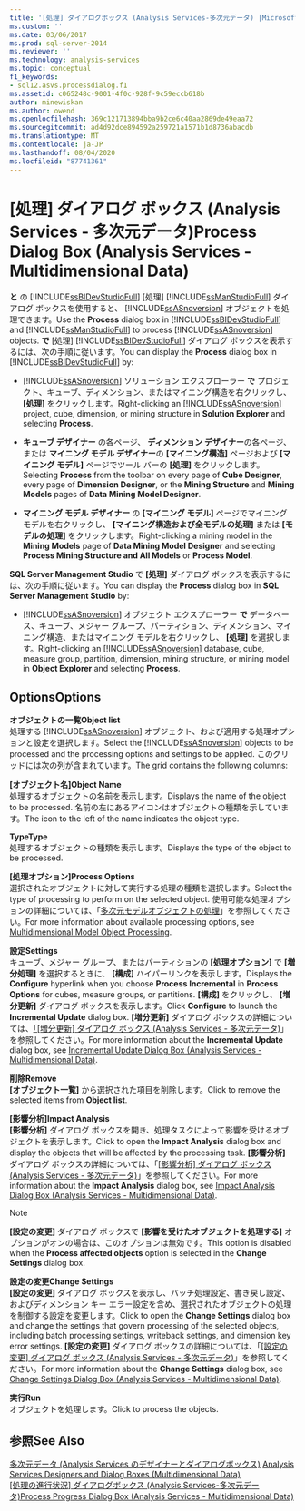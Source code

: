 ```yaml
---
title: '[処理] ダイアログボックス (Analysis Services-多次元データ) |Microsoft Docs'
ms.custom: ''
ms.date: 03/06/2017
ms.prod: sql-server-2014
ms.reviewer: ''
ms.technology: analysis-services
ms.topic: conceptual
f1_keywords:
- sql12.asvs.processdialog.f1
ms.assetid: c065248c-9001-4f0c-928f-9c59eccb618b
author: minewiskan
ms.author: owend
ms.openlocfilehash: 369c121713894bba9b2ce6c40aa2869de49eaa72
ms.sourcegitcommit: ad4d92dce894592a259721a1571b1d8736abacdb
ms.translationtype: MT
ms.contentlocale: ja-JP
ms.lasthandoff: 08/04/2020
ms.locfileid: "87741361"
---
```

# <a name="process-dialog-box-analysis-services---multidimensional-data"></a><span data-ttu-id="908bd-102">[処理] ダイアログ ボックス (Analysis Services - 多次元データ)</span><span class="sxs-lookup"><span data-stu-id="908bd-102">Process Dialog Box (Analysis Services - Multidimensional Data)</span></span>
  <span data-ttu-id="908bd-103">**と** の [!INCLUDE[ssBIDevStudioFull](../includes/ssbidevstudiofull-md.md)] [処理] [!INCLUDE[ssManStudioFull](../includes/ssmanstudiofull-md.md)] ダイアログ ボックスを使用すると、 [!INCLUDE[ssASnoversion](../includes/ssasnoversion-md.md)] オブジェクトを処理できます。</span><span class="sxs-lookup"><span data-stu-id="908bd-103">Use the **Process** dialog box in [!INCLUDE[ssBIDevStudioFull](../includes/ssbidevstudiofull-md.md)] and [!INCLUDE[ssManStudioFull](../includes/ssmanstudiofull-md.md)] to process [!INCLUDE[ssASnoversion](../includes/ssasnoversion-md.md)] objects.</span></span> <span data-ttu-id="908bd-104">**で** [処理] [!INCLUDE[ssBIDevStudioFull](../includes/ssbidevstudiofull-md.md)] ダイアログ ボックスを表示するには、次の手順に従います。</span><span class="sxs-lookup"><span data-stu-id="908bd-104">You can display the **Process** dialog box in [!INCLUDE[ssBIDevStudioFull](../includes/ssbidevstudiofull-md.md)] by:</span></span>  
  
-   <span data-ttu-id="908bd-105">[!INCLUDE[ssASnoversion](../includes/ssasnoversion-md.md)] ソリューション エクスプローラー **で** プロジェクト、キューブ、ディメンション、またはマイニング構造を右クリックし、 **[処理]** をクリックします。</span><span class="sxs-lookup"><span data-stu-id="908bd-105">Right-clicking an [!INCLUDE[ssASnoversion](../includes/ssasnoversion-md.md)] project, cube, dimension, or mining structure in **Solution Explorer** and selecting **Process**.</span></span>  
  
-   <span data-ttu-id="908bd-106">**キューブ デザイナー** の各ページ、 **ディメンション デザイナー**の各ページ、または **マイニング モデル デザイナー**の **[マイニング構造]** ページおよび **[マイニング モデル]** ページでツール バーの **[処理]** をクリックします。</span><span class="sxs-lookup"><span data-stu-id="908bd-106">Selecting **Process** from the toolbar on every page of **Cube Designer**, every page of **Dimension Designer**, or the **Mining Structure** and **Mining Models** pages of **Data Mining Model Designer**.</span></span>  
  
-   <span data-ttu-id="908bd-107">**マイニング モデル デザイナー** の **[マイニング モデル]** ページでマイニング モデルを右クリックし、 **[マイニング構造および全モデルの処理]** または **[モデルの処理]** をクリックします。</span><span class="sxs-lookup"><span data-stu-id="908bd-107">Right-clicking a mining model in the **Mining Models** page of **Data Mining Model Designer** and selecting **Process Mining Structure and All Models** or **Process Model**.</span></span>  
  
 <span data-ttu-id="908bd-108">**SQL Server Management Studio** で **[処理]** ダイアログ ボックスを表示するには、次の手順に従います。</span><span class="sxs-lookup"><span data-stu-id="908bd-108">You can display the **Process** dialog box in **SQL Server Management Studio** by:</span></span>  
  
-   <span data-ttu-id="908bd-109">[!INCLUDE[ssASnoversion](../includes/ssasnoversion-md.md)] オブジェクト エクスプローラー **で** データベース、キューブ、メジャー グループ、パーティション、ディメンション、マイニング構造、またはマイニング モデルを右クリックし、 **[処理]** を選択します。</span><span class="sxs-lookup"><span data-stu-id="908bd-109">Right-clicking an [!INCLUDE[ssASnoversion](../includes/ssasnoversion-md.md)] database, cube, measure group, partition, dimension, mining structure, or mining model in **Object Explorer** and selecting **Process**.</span></span>  
  
## <a name="options"></a><span data-ttu-id="908bd-110">Options</span><span class="sxs-lookup"><span data-stu-id="908bd-110">Options</span></span>  
 <span data-ttu-id="908bd-111">**オブジェクトの一覧**</span><span class="sxs-lookup"><span data-stu-id="908bd-111">**Object list**</span></span>  
 <span data-ttu-id="908bd-112">処理する [!INCLUDE[ssASnoversion](../includes/ssasnoversion-md.md)] オブジェクト、および適用する処理オプションと設定を選択します。</span><span class="sxs-lookup"><span data-stu-id="908bd-112">Select the [!INCLUDE[ssASnoversion](../includes/ssasnoversion-md.md)] objects to be processed and the processing options and settings to be applied.</span></span> <span data-ttu-id="908bd-113">このグリッドには次の列が含まれています。</span><span class="sxs-lookup"><span data-stu-id="908bd-113">The grid contains the following columns:</span></span>  
  
 <span data-ttu-id="908bd-114">**[オブジェクト名]**</span><span class="sxs-lookup"><span data-stu-id="908bd-114">**Object Name**</span></span>  
 <span data-ttu-id="908bd-115">処理するオブジェクトの名前を表示します。</span><span class="sxs-lookup"><span data-stu-id="908bd-115">Displays the name of the object to be processed.</span></span> <span data-ttu-id="908bd-116">名前の左にあるアイコンはオブジェクトの種類を示しています。</span><span class="sxs-lookup"><span data-stu-id="908bd-116">The icon to the left of the name indicates the object type.</span></span>  
  
 <span data-ttu-id="908bd-117">**Type**</span><span class="sxs-lookup"><span data-stu-id="908bd-117">**Type**</span></span>  
 <span data-ttu-id="908bd-118">処理するオブジェクトの種類を表示します。</span><span class="sxs-lookup"><span data-stu-id="908bd-118">Displays the type of the object to be processed.</span></span>  
  
 <span data-ttu-id="908bd-119">**[処理オプション]**</span><span class="sxs-lookup"><span data-stu-id="908bd-119">**Process Options**</span></span>  
 <span data-ttu-id="908bd-120">選択されたオブジェクトに対して実行する処理の種類を選択します。</span><span class="sxs-lookup"><span data-stu-id="908bd-120">Select the type of processing to perform on the selected object.</span></span> <span data-ttu-id="908bd-121">使用可能な処理オプションの詳細については、「[多次元モデルオブジェクトの処理](multidimensional-models/processing-a-multidimensional-model-analysis-services.md)」を参照してください。</span><span class="sxs-lookup"><span data-stu-id="908bd-121">For more information about available processing options, see [Multidimensional Model Object Processing](multidimensional-models/processing-a-multidimensional-model-analysis-services.md).</span></span>  
  
 <span data-ttu-id="908bd-122">**設定**</span><span class="sxs-lookup"><span data-stu-id="908bd-122">**Settings**</span></span>  
 <span data-ttu-id="908bd-123">キューブ、メジャー グループ、またはパーティションの **[処理オプション]** で **[増分処理]** を選択するときに、 **[構成]** ハイパーリンクを表示します。</span><span class="sxs-lookup"><span data-stu-id="908bd-123">Displays the **Configure** hyperlink when you choose **Process Incremental** in **Process Options** for cubes, measure groups, or partitions.</span></span> <span data-ttu-id="908bd-124">**[構成]** をクリックし、 **[増分更新]** ダイアログ ボックスを表示します。</span><span class="sxs-lookup"><span data-stu-id="908bd-124">Click **Configure** to launch the **Incremental Update** dialog box.</span></span> <span data-ttu-id="908bd-125">**[増分更新]** ダイアログ ボックスの詳細については、[「[増分更新] ダイアログ ボックス &#40;Analysis Services - 多次元データ&#41;](incremental-update-dialog-box-analysis-services-multidimensional-data.md)」を参照してください。</span><span class="sxs-lookup"><span data-stu-id="908bd-125">For more information about the **Incremental Update** dialog box, see [Incremental Update Dialog Box &#40;Analysis Services - Multidimensional Data&#41;](incremental-update-dialog-box-analysis-services-multidimensional-data.md).</span></span>  
  
 <span data-ttu-id="908bd-126">**削除**</span><span class="sxs-lookup"><span data-stu-id="908bd-126">**Remove**</span></span>  
 <span data-ttu-id="908bd-127">**[オブジェクト一覧]** から選択された項目を削除します。</span><span class="sxs-lookup"><span data-stu-id="908bd-127">Click to remove the selected items from **Object list**.</span></span>  
  
 <span data-ttu-id="908bd-128">**[影響分析]**</span><span class="sxs-lookup"><span data-stu-id="908bd-128">**Impact Analysis**</span></span>  
 <span data-ttu-id="908bd-129">**[影響分析]** ダイアログ ボックスを開き、処理タスクによって影響を受けるオブジェクトを表示します。</span><span class="sxs-lookup"><span data-stu-id="908bd-129">Click to open the **Impact Analysis** dialog box and display the objects that will be affected by the processing task.</span></span> <span data-ttu-id="908bd-130">**[影響分析]** ダイアログ ボックスの詳細については、「[[影響分析] ダイアログ ボックス &#40;Analysis Services - 多次元データ&#41;](impact-analysis-dialog-box-analysis-services-multidimensional-data.md)」を参照してください。</span><span class="sxs-lookup"><span data-stu-id="908bd-130">For more information about the **Impact Analysis** dialog box, see [Impact Analysis Dialog Box &#40;Analysis Services - Multidimensional Data&#41;](impact-analysis-dialog-box-analysis-services-multidimensional-data.md).</span></span>  
  
> [!NOTE]  
>  <span data-ttu-id="908bd-131">**[設定の変更]** ダイアログ ボックスで **[影響を受けたオブジェクトを処理する]** オプションがオンの場合は、このオプションは無効です。</span><span class="sxs-lookup"><span data-stu-id="908bd-131">This option is disabled when the **Process affected objects** option is selected in the **Change Settings** dialog box.</span></span>  
  
 <span data-ttu-id="908bd-132">**設定の変更**</span><span class="sxs-lookup"><span data-stu-id="908bd-132">**Change Settings**</span></span>  
 <span data-ttu-id="908bd-133">**[設定の変更]** ダイアログ ボックスを表示し、バッチ処理設定、書き戻し設定、およびディメンション キー エラー設定を含め、選択されたオブジェクトの処理を制御する設定を変更します。</span><span class="sxs-lookup"><span data-stu-id="908bd-133">Click to open the **Change Settings** dialog box and change the settings that govern processing of the selected objects, including batch processing settings, writeback settings, and dimension key error settings.</span></span> <span data-ttu-id="908bd-134">**[設定の変更]** ダイアログ ボックスの詳細については、「[[設定の変更] ダイアログ ボックス &#40;Analysis Services - 多次元データ&#41;](change-settings-dialog-box-analysis-services-multidimensional-data.md)」を参照してください。</span><span class="sxs-lookup"><span data-stu-id="908bd-134">For more information about the **Change Settings** dialog box, see [Change Settings Dialog Box &#40;Analysis Services - Multidimensional Data&#41;](change-settings-dialog-box-analysis-services-multidimensional-data.md).</span></span>  
  
 <span data-ttu-id="908bd-135">**実行**</span><span class="sxs-lookup"><span data-stu-id="908bd-135">**Run**</span></span>  
 <span data-ttu-id="908bd-136">オブジェクトを処理します。</span><span class="sxs-lookup"><span data-stu-id="908bd-136">Click to process the objects.</span></span>  
  
## <a name="see-also"></a><span data-ttu-id="908bd-137">参照</span><span class="sxs-lookup"><span data-stu-id="908bd-137">See Also</span></span>  
 <span data-ttu-id="908bd-138">[多次元データ &#40;Analysis Services のデザイナーとダイアログボックス&#41;](analysis-services-designers-and-dialog-boxes-multidimensional-data.md) </span><span class="sxs-lookup"><span data-stu-id="908bd-138">[Analysis Services Designers and Dialog Boxes &#40;Multidimensional Data&#41;](analysis-services-designers-and-dialog-boxes-multidimensional-data.md) </span></span>  
 <span data-ttu-id="908bd-139">[[処理の進行状況] ダイアログボックス &#40;Analysis Services-多次元データ&#41;](process-progress-dialog-box-analysis-services-multidimensional-data.md)</span><span class="sxs-lookup"><span data-stu-id="908bd-139">[Process Progress Dialog Box &#40;Analysis Services - Multidimensional Data&#41;](process-progress-dialog-box-analysis-services-multidimensional-data.md)</span></span>  
  
  
